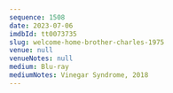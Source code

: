 ```yaml
---
sequence: 1508
date: 2023-07-06
imdbId: tt0073735
slug: welcome-home-brother-charles-1975
venue: null
venueNotes: null
medium: Blu-ray
mediumNotes: Vinegar Syndrome, 2018
---
```

